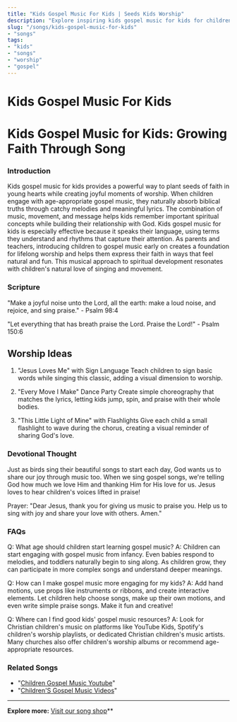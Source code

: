 ```yaml
---
title: "Kids Gospel Music For Kids | Seeds Kids Worship"
description: "Explore inspiring kids gospel music for kids for children's worship and faith development. Biblical music resources for families and ministry."
slug: "/songs/kids-gospel-music-for-kids"
- "songs"
tags:
- "kids"
- "songs"
- "worship"
- "gospel"
---
```


# Kids Gospel Music For Kids

# Kids Gospel Music for Kids: Growing Faith Through Song

### Introduction
Kids gospel music for kids provides a powerful way to plant seeds of faith in young hearts while creating joyful moments of worship. When children engage with age-appropriate gospel music, they naturally absorb biblical truths through catchy melodies and meaningful lyrics. The combination of music, movement, and message helps kids remember important spiritual concepts while building their relationship with God. Kids gospel music for kids is especially effective because it speaks their language, using terms they understand and rhythms that capture their attention. As parents and teachers, introducing children to gospel music early on creates a foundation for lifelong worship and helps them express their faith in ways that feel natural and fun. This musical approach to spiritual development resonates with children's natural love of singing and movement.

### Scripture
"Make a joyful noise unto the Lord, all the earth: make a loud noise, and rejoice, and sing praise." - Psalm 98:4

"Let everything that has breath praise the Lord. Praise the Lord!" - Psalm 150:6

## Worship Ideas
1. "Jesus Loves Me" with Sign Language
Teach children to sign basic words while singing this classic, adding a visual dimension to worship.

2. "Every Move I Make" Dance Party
Create simple choreography that matches the lyrics, letting kids jump, spin, and praise with their whole bodies.

3. "This Little Light of Mine" with Flashlights
Give each child a small flashlight to wave during the chorus, creating a visual reminder of sharing God's love.

### Devotional Thought
Just as birds sing their beautiful songs to start each day, God wants us to share our joy through music too. When we sing gospel songs, we're telling God how much we love Him and thanking Him for His love for us. Jesus loves to hear children's voices lifted in praise!

Prayer: "Dear Jesus, thank you for giving us music to praise you. Help us to sing with joy and share your love with others. Amen."

### FAQs

Q: What age should children start learning gospel music?
A: Children can start engaging with gospel music from infancy. Even babies respond to melodies, and toddlers naturally begin to sing along. As children grow, they can participate in more complex songs and understand deeper meanings.

Q: How can I make gospel music more engaging for my kids?
A: Add hand motions, use props like instruments or ribbons, and create interactive elements. Let children help choose songs, make up their own motions, and even write simple praise songs. Make it fun and creative!

Q: Where can I find good kids' gospel music resources?
A: Look for Christian children's music on platforms like YouTube Kids, Spotify's children's worship playlists, or dedicated Christian children's music artists. Many churches also offer children's worship albums or recommend age-appropriate resources.

### Related Songs

- "[Children Gospel Music Youtube](/songs/children-gospel-music-youtube/)"
- "[Children'S Gospel Music Videos](/songs/children-s-gospel-music-videos/)"

---

**Explore more:** [Visit our song shop](https://seedskidsworship.com/shop)**

<!-- Schema Markup -->
<script type="application/ld+json">
{
  "@context": "https://schema.org",
  "@type": "MusicRecording",
  "name": "Kids Gospel Music For Kids",
  "byArtist": {
    "@type": "MusicGroup",
    "name": "Seeds Kids Worship"
  },
  "isFamilyFriendly": true,
  "url": "https://seedskidsworship.com/songs/kids-gospel-music-for-kids/"
}
</script>